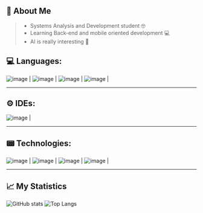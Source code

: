 ## 🔎 About Me
 > - Systems Analysis and Development student 🤓
 > - Learning Back-end and mobile oriented development 💻
 > - AI is really interesting 💎
 
## 💻 Languages:

<!-- Lenguages -->
![image](https://media.discordapp.net/attachments/980094676151459842/1088489382052364419/Picsart_23-03-23_12-23-15-844.jpg?width=150&height=20) |
![image](https://media.discordapp.net/attachments/980094676151459842/1088489451178696866/Picsart_23-03-23_12-29-25-800.jpg?width=150&height=20) |
![image](https://media.discordapp.net/attachments/980094676151459842/1088489383004471407/Picsart_23-03-23_12-24-09-278.jpg?width=150&height=20) |
![image](https://media.discordapp.net/attachments/980094676151459842/1088489383243567144/Picsart_23-03-23_12-24-31-866.jpg?width=150&height=20) |
<hr>

## ⚙ IDEs:

<!--- IDEs -->
![image](https://media.discordapp.net/attachments/980094676151459842/1088489383511986278/Picsart_23-03-23_12-25-16-149.jpg?width=150&height=20) |
<hr>

## 📟 Technologies:

<!--- Technologies -->

![image](https://media.discordapp.net/attachments/980094676151459842/1088489384019513454/Picsart_23-03-23_12-26-03-722.jpg?width=150&height=20) |
![image](https://media.discordapp.net/attachments/980094676151459842/1088489450717335702/Picsart_23-03-23_12-26-52-410.jpg?width=150&height=20) |
![image](https://media.discordapp.net/attachments/980094676151459842/1088489451451338883/Picsart_23-03-23_12-29-00-739.jpg?width=150&height=20) |
![image](https://media.discordapp.net/attachments/980094676151459842/1088489383784611961/Picsart_23-03-23_12-25-37-817.jpg?width=150&height=20) |
<hr>

## 📈 My Statistics
![GitHub stats](https://github-readme-stats.vercel.app/api?username=NekoYasha7&show_icons=true&theme=tokyonight)
![Top Langs](https://github-readme-stats.vercel.app/api/top-langs/?username=NekoYasha7&theme=tokyonight)








